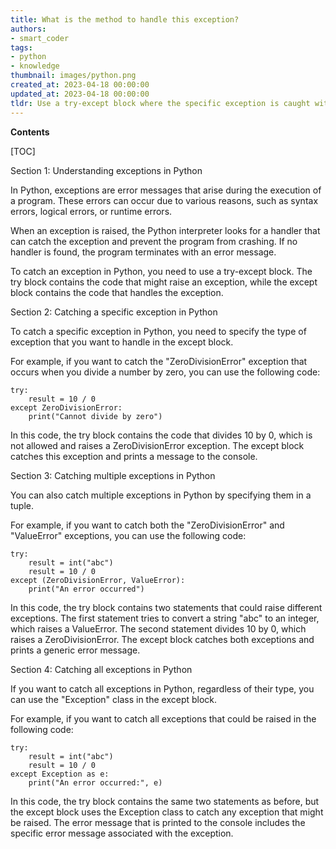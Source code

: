 ```yaml
---
title: What is the method to handle this exception?
authors:
- smart_coder
tags:
- python
- knowledge
thumbnail: images/python.png
created_at: 2023-04-18 00:00:00
updated_at: 2023-04-18 00:00:00
tldr: Use a try-except block where the specific exception is caught with the except statement.
---
```


**Contents**

[TOC]

Section 1: Understanding exceptions in Python

In Python, exceptions are error messages that arise during the execution of a program. These errors can occur due to various reasons, such as syntax errors, logical errors, or runtime errors.

When an exception is raised, the Python interpreter looks for a handler that can catch the exception and prevent the program from crashing. If no handler is found, the program terminates with an error message.

To catch an exception in Python, you need to use a try-except block. The try block contains the code that might raise an exception, while the except block contains the code that handles the exception.

Section 2: Catching a specific exception in Python

To catch a specific exception in Python, you need to specify the type of exception that you want to handle in the except block. 

For example, if you want to catch the "ZeroDivisionError" exception that occurs when you divide a number by zero, you can use the following code:

```
try:
    result = 10 / 0
except ZeroDivisionError:
    print("Cannot divide by zero")
```

In this code, the try block contains the code that divides 10 by 0, which is not allowed and raises a ZeroDivisionError exception. The except block catches this exception and prints a message to the console.

Section 3: Catching multiple exceptions in Python

You can also catch multiple exceptions in Python by specifying them in a tuple. 

For example, if you want to catch both the "ZeroDivisionError" and "ValueError" exceptions, you can use the following code:

```
try:
    result = int("abc")
    result = 10 / 0
except (ZeroDivisionError, ValueError):
    print("An error occurred")
```

In this code, the try block contains two statements that could raise different exceptions. The first statement tries to convert a string "abc" to an integer, which raises a ValueError. The second statement divides 10 by 0, which raises a ZeroDivisionError. The except block catches both exceptions and prints a generic error message.

Section 4: Catching all exceptions in Python

If you want to catch all exceptions in Python, regardless of their type, you can use the "Exception" class in the except block. 

For example, if you want to catch all exceptions that could be raised in the following code:

```
try:
    result = int("abc")
    result = 10 / 0
except Exception as e:
    print("An error occurred:", e)
```

In this code, the try block contains the same two statements as before, but the except block uses the Exception class to catch any exception that might be raised. The error message that is printed to the console includes the specific error message associated with the exception.

